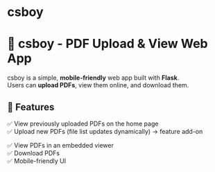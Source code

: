 # csboy
# 📂 csboy - PDF Upload & View Web App

csboy is a simple, **mobile-friendly** web app built with **Flask**.  
Users can **upload PDFs**, view them online, and download them.  

## 🚀 Features
✅ View previously uploaded PDFs on the home page  
✅ Upload new PDFs (file list updates dynamically) -> feature add-on

✅ View PDFs in an embedded viewer  
✅ Download PDFs  
✅ Mobile-friendly UI  

